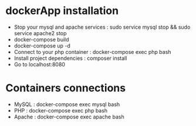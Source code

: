 # dockerApp installation

- Stop your mysql and apache services : sudo service mysql stop && sudo service apache2 stop
- docker-compose build
- docker-compose up -d
- Connect to your php container : docker-compose exec php bash
- Install project dependencies : composer install
- Go to localhost:8080


# Containers connections

- MySQL : docker-compose exec mysql bash
- PHP : docker-compose exec php bash
- Apache : docker-compose exec apache bash
